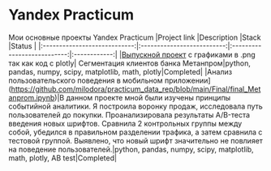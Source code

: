 # Yandex Practicum
Мои основные проекты Yandex Practicum
|Project link                  |Description                 |Stack                        |Status        |
|:----------------------------:|:--------------------------:|:---------------------------:|:------------:|
|[Выпускной проект](https://github.com/milodora/practicum_data_rep/blob/main/Final/final_Metanprom.ipynb) с графиками в .png так как код с plotly| Сегментация клиентов банка Метанпром|python, pandas, numpy, scipy, matplotlib, math, plotly|Completed|
|Анализ пользовательского поведения в мобильном приложении](https://github.com/milodora/practicum_data_rep/blob/main/Final/final_Metanprom.ipynb)|В данном проекте мной были изучены принципы событийной аналитики. Я построила воронку продаж, исследовала путь пользователей до покупки. Проанализировала
результаты A/B-теста введения новых шрифтов. Сравнила 2 контрольных группы между собой, убедился в правильном разделении трафика, а затем сравнила с тестовой группой. Выявлено, что новый шрифт значительно не повлияет на поведение пользователей.|python, pandas, numpy, scipy, matplotlib, math, plotly, AB test|Completed|

